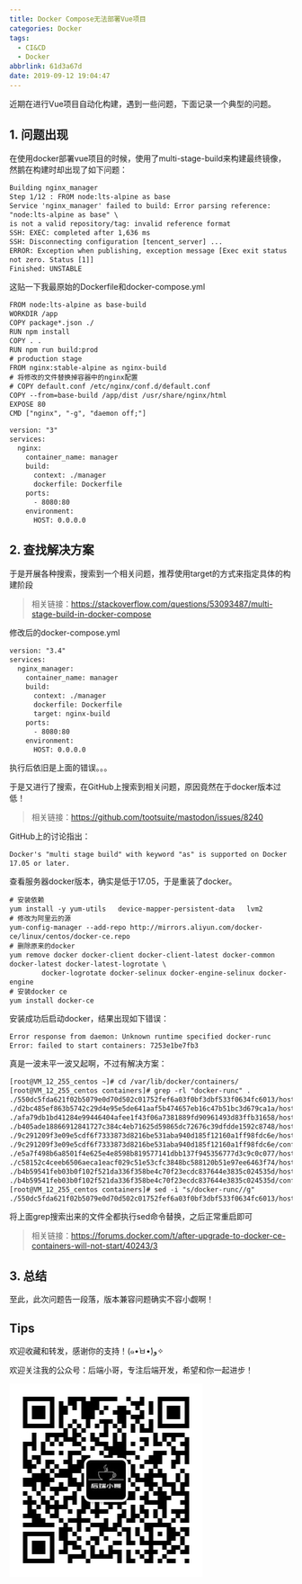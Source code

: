 ```yaml
---
title: Docker Compose无法部署Vue项目
categories: Docker
tags:
  - CI&CD
  - Docker
abbrlink: 61d3a67d
date: 2019-09-12 19:04:47
---
```


近期在进行Vue项目自动化构建，遇到一些问题，下面记录一个典型的问题。

<!--more-->

## 1. 问题出现
在使用docker部署vue项目的时候，使用了multi-stage-build来构建最终镜像，然鹅在构建时却出现了如下问题：
```jshelllanguage
Building nginx_manager
Step 1/12 : FROM node:lts-alpine as base
Service 'nginx_manager' failed to build: Error parsing reference: "node:lts-alpine as base" \
is not a valid repository/tag: invalid reference format
SSH: EXEC: completed after 1,636 ms
SSH: Disconnecting configuration [tencent_server] ...
ERROR: Exception when publishing, exception message [Exec exit status not zero. Status [1]]
Finished: UNSTABLE
```

这贴一下我最原始的Dockerfile和docker-compose.yml
```jshelllanguage
FROM node:lts-alpine as base-build
WORKDIR /app
COPY package*.json ./
RUN npm install
COPY . .
RUN npm run build:prod
# production stage
FROM nginx:stable-alpine as nginx-build
# 将修改的文件替换掉容器中的nginx配置
# COPY default.conf /etc/nginx/conf.d/default.conf
COPY --from=base-build /app/dist /usr/share/nginx/html
EXPOSE 80
CMD ["nginx", "-g", "daemon off;"]
```
```jshelllanguage
version: "3"
services:
  nginx:
    container_name: manager
    build: 
      context: ./manager
      dockerfile: Dockerfile
    ports:
      - 8080:80
    environment:
      HOST: 0.0.0.0
```

## 2. 查找解决方案
于是开展各种搜索，搜索到一个相关问题，推荐使用target的方式来指定具体的构建阶段

> 相关链接：https://stackoverflow.com/questions/53093487/multi-stage-build-in-docker-compose

修改后的docker-compose.yml
```jshelllanguage
version: "3.4"
services:
  nginx_manager:
    container_name: manager
    build: 
      context: ./manager
      dockerfile: Dockerfile
      target: nginx-build
    ports:
      - 8080:80
    environment:
      HOST: 0.0.0.0
```

执行后依旧是上面的错误。。。

于是又进行了搜索，在GitHub上搜索到相关问题，原因竟然在于docker版本过低！

> 相关链接：https://github.com/tootsuite/mastodon/issues/8240

GitHub上的讨论指出：
```jshelllanguage
Docker's "multi stage build" with keyword "as" is supported on Docker 17.05 or later.
```

查看服务器docker版本，确实是低于17.05，于是重装了docker。
```jshelllanguage
# 安装依赖
yum install -y yum-utils   device-mapper-persistent-data   lvm2
# 修改为阿里云的源
yum-config-manager --add-repo http://mirrors.aliyun.com/docker-ce/linux/centos/docker-ce.repo
# 删除原来的docker
yum remove docker docker-client docker-client-latest docker-common docker-latest docker-latest-logrotate \
        docker-logrotate docker-selinux docker-engine-selinux docker-engine
# 安装docker ce
yum install docker-ce
```

安装成功后启动docker，结果出现如下错误：

```jshelllanguage
Error response from daemon: Unknown runtime specified docker-runc
Error: failed to start containers: 7253e1be7fb3
```

真是一波未平一波又起啊，不过有解决方案：
```jshelllanguage
[root@VM_12_255_centos ~]# cd /var/lib/docker/containers/
[root@VM_12_255_centos containers]# grep -rl "docker-runc" .
./550dc5fda621f02b5079e0d70d502c01752fef6a03f0bf3dbf533f0634fc6013/hostconfig.json
./d2bc485ef863b5742c29d4e95e5de641aaf5b474657eb16c47b51bc3d679ca1a/hostconfig.json
./afa79db1bd41284e99446404afee1f43f06a7381889fd90961493d83ffb31658/hostconfig.json
./b405ade18866912841727c384c4eb71625d59865dc72676c39dfdde1592c8748/hostconfig.json
./9c291209f3e09e5cdf6f7333873d8216be531aba940d185f12160a1ff98fdc6e/hostconfig.json
./9c291209f3e09e5cdf6f7333873d8216be531aba940d185f12160a1ff98fdc6e/config.v2.json
./e5a7f498b6a8501f4e625e4e8598b819577141dbb137f945356777d3c9c0c077/hostconfig.json
./c58152c4ceeb6506aeca1eacf029c51e53cfc3848bc588120b51e97ee6463f74/hostconfig.json
./b4b59541feb03b0f102f521da336f358be4c70f23ecdc837644e3835c024535d/hostconfig.json
./b4b59541feb03b0f102f521da336f358be4c70f23ecdc837644e3835c024535d/config.v2.json
[root@VM_12_255_centos containers]# sed -i "s/docker-runc//g" ./550dc5fda621f02b5079e0d70d502c01752fef6a03f0bf3dbf533f0634fc6013/hostconfig.json
```

将上面grep搜索出来的文件全都执行sed命令替换，之后正常重启即可
> 相关链接：https://forums.docker.com/t/after-upgrade-to-docker-ce-containers-will-not-start/40243/3

## 3. 总结
至此，此次问题告一段落，版本兼容问题确实不容小觑啊！

## Tips
欢迎收藏和转发，感谢你的支持！(๑•̀ㅂ•́)و✧ 

欢迎关注我的公众号：后端小哥，专注后端开发，希望和你一起进步！

![](https://raw.githubusercontent.com/lujiahao0708/PicRepo/master/%E5%85%AC%E4%BC%97%E5%8F%B7%E4%BA%8C%E7%BB%B4%E7%A0%81.jpg)

